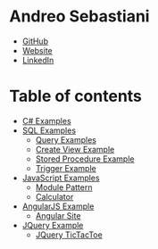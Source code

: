 Andreo Sebastiani
=============

- [GitHub][]
- [Website][homepage]
- [LinkedIn][linkedin]

Table of contents
=======

- [C# Examples](https://github.com/andreosebastiani/Portfolio/tree/master/C%23)
- [SQL Examples](https://github.com/andreosebastiani/Portfolio/tree/master/SQL)
    - [Query Examples](https://github.com/andreosebastiani/Portfolio/blob/master/SQL/QueryExamples.sql)
    - [Create View Example](https://github.com/andreosebastiani/Portfolio/blob/master/SQL/CreateViewExample.sql)
    - [Stored Procedure Example](https://github.com/andreosebastiani/Portfolio/blob/master/SQL/StoredProcedureExample.sql)
    - [Trigger Example](https://github.com/andreosebastiani/Portfolio/blob/master/SQL/TriggerExample.sql)
- [JavaScript Examples](https://github.com/andreosebastiani/Portfolio/tree/master/JavaScript)
    - [Module Pattern](https://github.com/andreosebastiani/Portfolio/blob/master/JavaScript/ModulePattern/ModulePatternExample.js)
    - [Calculator](http://andreosebastiani.github.io/Javascript-Calculator/)
- [AngularJS Example](https://github.com/andreosebastiani/Portfolio/tree/master/AngularJS)
    - [Angular Site](http://andreosebastiani.github.io/AngularJs/gemStore.html)
- [JQuery Example](https://github.com/andreosebastiani/Portfolio/tree/master/JQuery)
    - [JQuery TicTacToe](http://andreosebastiani.github.io/Jquery-Tictactoe/)

[GitHub]:http://github.com/andreosebastiani
[homepage]:http://www.andreosebastiani.com
[linkedin]:https://www.linkedin.com/nhome/?trk=
